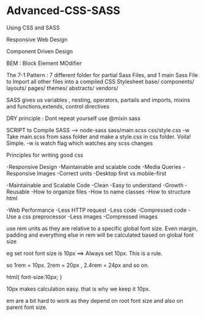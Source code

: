 # Advanced-CSS-SASS
Using CSS and SASS


Responsive Web Design



Component Driven Design


BEM : Block Element MOdifier 

The 7-1 Pattern : 7 different folder for partial Sass Files, and 1 main Sass File to Import all other files into a compiled CSS Stylesheet
base/ components/ layouts/ pages/ themes/ abstracts/ vendors/


SASS gives us variables , nesting, operators, partails and imports, mixins and functions,extends, control directives


DRY principle : Dont repeat yourself use @mixin sass



SCRIPT to Compile SASS --> node-sass sass/main.scss css/style.css -w
Take main.scss from sass folder and make a style.css in css folder. Voila! Simple. 
-w is watch flag which watches any scss changes


Principles for writing good css

-Responsive Design
 -Maintainable and scalable code
 -Media Queries
 -Responsive Images
 -Correct units
 -Desktop first vs mobile-first

-Maintainable and Scalable Code
 -Clean
 -Easy to understand
 -Growth
 -Reusable
 -How to organize files
 -How to name classes
 -How to structure html

-Web Performance
 -Less HTTP request
 -Less code
 -Compressed code
 -Use a css preprocessor
 -Less images
 -Compressed images


use rem units as they are relative to a specific global font size.
Even margin, padding and everything else in rem will be calculated based on global font size

eg set root font size is 10px ==> Always set 10px. This is a rule.

so 1rem = 10px.  2rem = 20px , 2.4rem = 24px  and so on.

html{
    font-size:10px;
}

10px makes calculation easy. that is why we keep it 10px.


em are a bit hard to work as they depend on root font size and also on parent font size.

